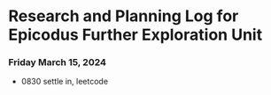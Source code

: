 # Research and Planning Log for Epicodus Further Exploration Unit

### Friday March 15, 2024

* 0830 settle in, leetcode